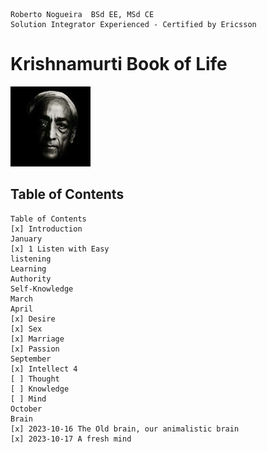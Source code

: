 ```
Roberto Nogueira  BSd EE, MSd CE
Solution Integrator Experienced - Certified by Ericsson
```

# Krishnamurti Book of Life

![ebook_cover](images/krishnamurti.png)

## Table of Contents

```
Table of Contents
[x] Introduction
January
[x] 1 Listen with Easy
listening
Learning
Authority
Self-Knowledge
March
April
[x] Desire
[x] Sex
[x] Marriage
[x] Passion
September
[x] Intellect 4
[ ] Thought
[ ] Knowledge
[ ] Mind
October
Brain
[x] 2023-10-16 The Old brain, our animalistic brain
[x] 2023-10-17 A fresh mind
```
